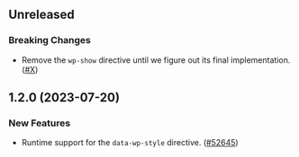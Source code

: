 <!-- Learn how to maintain this file at https://github.com/WordPress/gutenberg/tree/HEAD/packages#maintaining-changelogs. -->

## Unreleased

### Breaking Changes

-   Remove the `wp-show` directive until we figure out its final implementation. ([#X](https://github.com/WordPress/gutenberg/pull/X))

## 1.2.0 (2023-07-20)

### New Features

-   Runtime support for the `data-wp-style` directive. ([#52645](https://github.com/WordPress/gutenberg/pull/52645))
